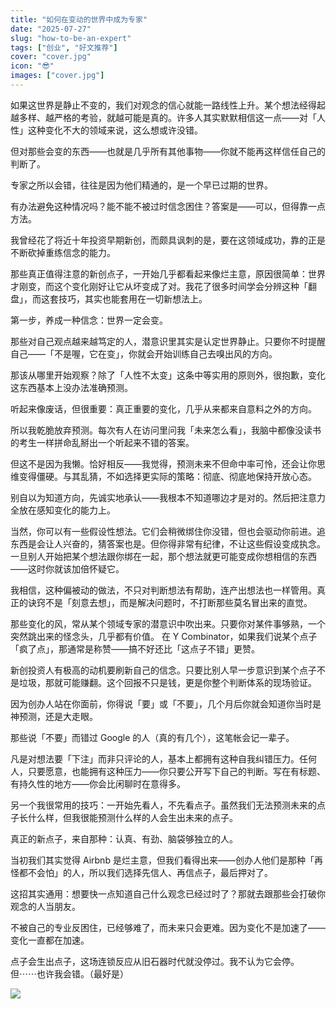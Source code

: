 ```yaml
---
title: "如何在变动的世界中成为专家"
date: "2025-07-27"
slug: "how-to-be-an-expert"
tags: ["创业", "好文推荐"]
cover: "cover.jpg"
icon: "😎"
images: ["cover.jpg"]
---
```

如果这世界是静止不变的，我们对观念的信心就能一路线性上升。某个想法经得起越多样、越严格的考验，就越可能是真的。许多人其实默默相信这一点——对「人性」这种变化不大的领域来说，这么想或许没错。



但对那些会变的东西——也就是几乎所有其他事物——你就不能再这样信任自己的判断了。



专家之所以会错，往往是因为他们精通的，是一个早已过期的世界。



有办法避免这种情况吗？能不能不被过时信念困住？答案是——可以，但得靠一点方法。



我曾经花了将近十年投资早期新创，而颇具讽刺的是，要在这领域成功，靠的正是不断砍掉重练信念的能力。



那些真正值得注意的新创点子，一开始几乎都看起来像烂主意，原因很简单：世界才刚变，而这个变化刚好让它从坏变成了对。我花了很多时间学会分辨这种「翻盘」，而这套技巧，其实也能套用在一切新想法上。



第一步，养成一种信念：世界一定会变。



那些对自己观点越来越笃定的人，潜意识里其实是认定世界静止。只要你不时提醒自己——「不是喔，它在变」，你就会开始训练自己去嗅出风的方向。



那该从哪里开始观察？除了「人性不太变」这条中等实用的原则外，很抱歉，变化这东西基本上没办法准确预测。



听起来像废话，但很重要：真正重要的变化，几乎从来都来自意料之外的方向。



所以我乾脆放弃预测。每次有人在访问里问我「未来怎么看」，我脑中都像没读书的考生一样拼命乱掰出一个听起来不错的答案。



但这不是因为我懒。恰好相反——我觉得，预测未来不但命中率可怜，还会让你思维变得僵硬。与其乱猜，不如选择更实际的策略：彻底、彻底地保持开放心态。



别自以为知道方向，先诚实地承认——我根本不知道哪边才是对的。然后把注意力全放在感知变化的能力上。



当然，你可以有一些假设性想法。它们会稍微绑住你没错，但也会驱动你前进。追东西是会让人兴奋的，猜答案也是。但你得非常有纪律，不让这些假设变成执念。
一旦别人开始把某个想法跟你绑在一起，那个想法就更可能变成你想相信的东西——这时你就该加倍怀疑它。



我相信，这种偏被动的做法，不只对判断想法有帮助，连产出想法也一样管用。真正的诀窍不是「刻意去想」，而是解决问题时，不打断那些莫名冒出来的直觉。



那些变化的风，常从某个领域专家的潜意识中吹出来。只要你对某件事够熟，一个突然跳出来的怪念头，几乎都有价值。
在 Y Combinator，如果我们说某个点子「疯了点」，那通常是称赞——搞不好还比「这点子不错」更赞。



新创投资人有极高的动机要刷新自己的信念。只要比别人早一步意识到某个点子不是垃圾，那就可能赚翻。这个回报不只是钱，更是你整个判断体系的现场验证。



因为创办人站在你面前，你得说「要」或「不要」，几个月后你就会知道你当时是神预测，还是大走眼。



那些说「不要」而错过 Google 的人（真的有几个），这笔帐会记一辈子。



凡是对想法要「下注」而非只评论的人，基本上都拥有这种自我纠错压力。任何人，只要愿意，也能拥有这种压力——你只要公开写下自己的判断。写在有标题、有持久性的地方——你会比闲聊时在意得多。



另一个我很常用的技巧：一开始先看人，不先看点子。虽然我们无法预测未来的点子长什么样，但我很能预测什么样的人会生出未来的点子。



真正的新点子，来自那种：认真、有劲、脑袋够独立的人。



当初我们其实觉得 Airbnb 是烂主意，但我们看得出来——创办人他们是那种「再怪都不会怕」的人，所以我们选择先信人、再信点子，最后押对了。



这招其实通用：想要快一点知道自己什么观念已经过时了？那就去跟那些会打破你观念的人当朋友。



不被自己的专业反困住，已经够难了，而未来只会更难。因为变化不是加速了——变化一直都在加速。



点子会生出点子，这场连锁反应从旧石器时代就没停过。我不认为它会停。
但⋯⋯也许我会错。（最好是）




![](https://prod-files-secure.s3.us-west-2.amazonaws.com/112d0858-5090-4d34-a606-b75eb8d65fd2/46476355-9cf3-4e99-9b7a-3531bc426380/1000202064.png?X-Amz-Algorithm=AWS4-HMAC-SHA256&X-Amz-Content-Sha256=UNSIGNED-PAYLOAD&X-Amz-Credential=ASIAZI2LB466QKGPCJNA%2F20250806%2Fus-west-2%2Fs3%2Faws4_request&X-Amz-Date=20250806T084901Z&X-Amz-Expires=3600&X-Amz-Security-Token=IQoJb3JpZ2luX2VjEDkaCXVzLXdlc3QtMiJIMEYCIQD6VtQ%2BmQyeTn9rfvbaVFE2uoP1clAvH1QnCX281thSLAIhAPiw3eApwdDmGzC7rgSc4KCVe1TaO%2BVKuU0fJ6FltuCxKv8DCHEQABoMNjM3NDIzMTgzODA1IgzJSMOxBWifRQ%2BlcJ0q3AMzlSDVY7w7PT69Rc1j6obIpOt%2BkXv6GIH1MlQCreODmYi4tEovtr6YKBaihNo%2B9cR5Cde3M4F9l7AY4ChrsRRv0913BoXjTeectalD8RqmSRPn%2FClC9eoUtYbI4d87LJGTwlMNuzL%2B72VnV7M5C7LVTGy1ToVl3t5QUJJbM3OM5DWV6BmIE0uoljt858ct2cVvsQJxUY978axg%2FAiAT6sKAYZhL5HaqHiWgL6lQ2OMdchbAqakTuw%2BuqL6wCtS%2FQhIGZV4VT16SXmwUxLJ2Gw59PWkVCu9g64P5YTwXzbrxNQt385MGAfc9nKV71ntsGt86is5kq0OP9qCrvMBPQYDKaUbZG1aipSQD3pA%2F%2F%2BaRAyilDZcUFyRvIn9S5D%2BGZMeCFVLraE6q93YxiTo0dt89AU%2BiJIe41Wh8WBSOGGpA08S8Un%2BCEAHpKsOQ%2Bt0FqFC3qwcMWDlf0TpdlSOh9Tus1U5h9U7Oq9uKv7rp%2BajjopaNZH8mlTZEIAnAsdlWzacsPpjEErsTcp6d12qpBv%2FlBSeWuPPzr8BSFtsyDMTpjs%2FERaGBoMVpSU17XiUY%2B%2FR5czLXF%2FIHHz71kNQvkS%2FXe4romXUVOrmJMK%2FEuRRKhSPskULjq6gU81msjCoo8zEBjqkAdDwriMmxuAohkAjBTp3Z9PgldziMjlreuGl6BLx1BHJ%2B9kRsdS2h7kQp1TRnfS6QYpE2UnqJKUfrL9FXUDu5fAyhv6NQ9PK%2FOKS2F5poRzLCq7%2BHwu318fDwbvMUIvC7UbVpfJ%2FCNal6sRDoLK66A5JC2GBbyX1ClKWWKPf%2F7xFE0I3T8ldC47qpx5fHq2wqom2tAQnoFUoncEoQELStZp%2BUusF&X-Amz-Signature=632fa5b0b09a30c02d0175801705b7cb130b86264598189ec725bb63776720bd&X-Amz-SignedHeaders=host&x-amz-checksum-mode=ENABLED&x-id=GetObject)


